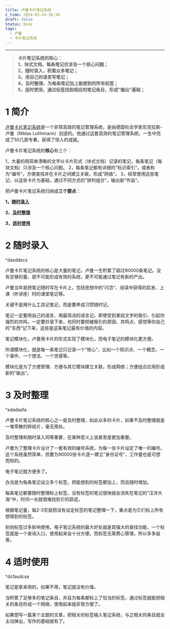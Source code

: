 ```yaml
---
title: 卢曼卡片笔记系统
C_time: 2024-03-24-16:10
draft: false
Status: Done
tags:
  - 卢曼
  - 卡片笔记系统
---
```


---

>**卡片笔记系统的核心：**  
 **1，块式文档，每条笔记仅涉及一个核心问题；**  
 **2，随时录入，积累众多笔记；**  
 **3，用自己的语言写笔记；**  
 **4，及时整理，为每条笔记加上能想到的所有标签；**  
 **5，适时使用，通过标签找到相应的笔记条目，形成”输出“基础；**
 
# 1 简介

[卢曼卡片笔记系统](https://zhuanlan.zhihu.com/p/442854004)是一个非常高效的笔记管理系统，是由德国社会学家尼克拉斯-卢曼（Niklas Luhhmann）创造的。他通过这套高效的笔记管理系统，一生中完成了50几部专著，获得了惊人的成就。

卢曼卡片笔记系统的**核心**有三个：

1，大量的用简单清晰的文字以卡片形式（块式文档）记录的笔记，每条笔记（每块文档）只涉及一个核心问题。
2，每条笔记都有详细的”标识索引“，或者称为”编号“，方便查找并在卡片之间建立关联，形成”网络“。
3，经常使用这些笔记，以这些卡片为基础，通过不同方式的”排列组合“，输出新”作品“。

把卢曼卡片笔记系统归纳成**三个要点**：

**1，[随时录入](卢曼卡片笔记系统.md#^dasddscs)**

**2、[及时整理](卢曼卡片笔记系统.md#^sdadasfa)**

**3，[适时使用](卢曼卡片笔记系统.md#^dcfasdcsa)**

# 2 随时录入
^dasddscs

卢曼卡片笔记系统的核心是大量的笔记，卢曼一生积累了超过90000条笔记。没有足够的量，就不可能形成有效的系统，更不可能通过笔记有新的产出。

卢曼当年是把笔记随时写在卡片上，包括思想中的”闪念“、阅读中获得的启发、上课（听讲座）时的课堂笔记等。

关键不是用什么工具记笔记，而是要养成习惯随时记。

笔记一定要用自己的语言、用最简洁的语言记。即使受到某段文字的吸引、引起你强烈的共鸣，一定要抄录下来，也同时要把被吸引的原因、共鸣点、感悟等你自己的”东西“记下来，这些是这条笔记最有价值的内容。

笔记模块化，卢曼用卡片的形式实现了模块化，而电子笔记的模块化更方便。

所谓模块化，就是每一条笔记只记录一个”核心“，比如一个知识点、一个概念、一个事件、一个想法、一个灵感等。

模块化是为了方便管理、方便与其它模块建立关联，形成网络；方便组合应用形成新的”输出“。

# 3 及时整理
^sdadasfa

卢曼卡片笔记系统的核心之一是及时整理，如此众多的卡片，如果不及时整理就是一堆零散的碎纸片，毫无用处。

及时整理和随时录入同等重要，在某种意义上说甚至是更加重要。

卢曼为了整理卡片设计了一套有效的编号系统，为每一张卡片设定了唯一的编号。这个系统虽然简单，但要为90000张卡片逐一建立”身份证号“，工作量也是可想而知的。

电子笔记就方便多了。

办法是为每条笔记设立多个标签，把能想到的标签都加上，而且随时增加。

每条笔记都要随时整理标上标签，没有标签的笔记很快就会消失在笔记的”汪洋大海“中，时间一长就很难找到它的踪迹。

根据笔记量，每2-3天就把没有设定标签的笔记整理一下，重点是为它们标上所有想得到的标签。

别怕标签过多影响使用，电子笔记系统的最大好处就是其强大的查找功能，一个标签就是一个查询入口，使用起来会十分方便。而标签无需费心管理，所以多多益善。

# 4 适时使用
^dcfasdcsa

笔记是拿来用的，如果不用，笔记就没有价值。

当积累了足够多的笔记条目，并且为每条都标上了恰当的标签，通过标签就能把相关的条目形成一个网络，使用起来就非常方便了。

如果想写一篇某个主题的文章，把相关的标签输入笔记系统，与之相关的条目就会主动弹出，写作的基础就有了。